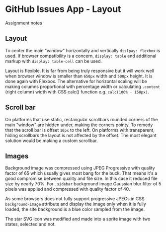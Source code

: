 # GitHub Issues App - Layout

Assignment notes

## Layout

To center the main "window" horizontally and vertically `dislpay: flexbox` is used. If browser compatibility is a concern, `display: table` and additional markup with `display: table-cell` can be used.

Layout is flexible. It is far from being truly responsive but it will work well when browser window is smaller than `650px` width and `500px` height. It is done again with Flexbox. The alternative for horizontal scaling will be making columns proportional with percentage width or calculating `.content` (right column) width with CSS calc() function e.g. `calc(100% - 150px)`.

## Scroll bar

On platforms that use static, rectangular scrollbars rounded corners of the main "window" are hidden under, making the corners pointy. To remedy that the scroll bar is offset `10px` to the left. On platforms with transparent, hiding scrollbars the layout is not affected by the offset. The most elegant solution would be making a custom scrollbar.

## Images

Background image was compressed using JPEG Progressive with quality factor of 65 which usually gives most bang for the buck. That means it's a good compromise between quality and file size. In this case it reduced file size by nearly 70%. For `.sidebar` background image Gaussian blur filter of 5 pixels was applied and compressed with quality factor of 40. 

As some browsers does not fully support progressive JPEGs in CSS `background-image` attribute and display the image only when it is fully loaded, the site background is a blue color sampled from the image.

The star SVG icon was modified and made into a sprite image with two states, selected and not.
